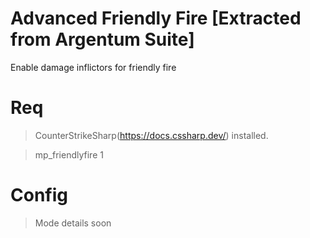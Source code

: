 # Advanced Friendly Fire [Extracted from Argentum Suite]
Enable damage inflictors for friendly fire

# Req
> CounterStrikeSharp(https://docs.cssharp.dev/) installed.

> mp_friendlyfire 1

# Config

> Mode details soon
